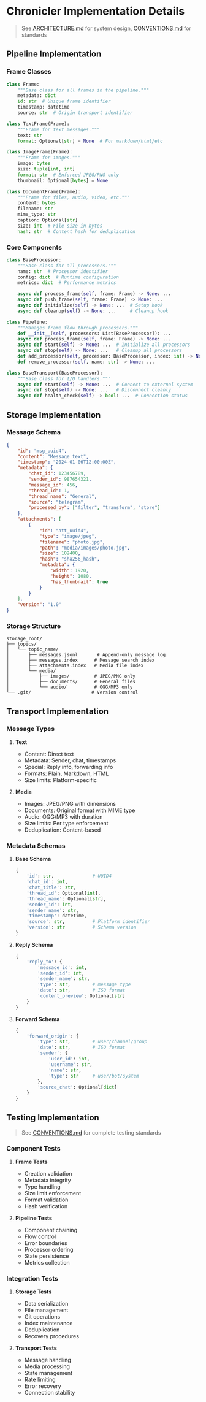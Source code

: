 # Chronicler Implementation Details
> See [ARCHITECTURE.md](.cursor/ARCHITECTURE.md) for system design, [CONVENTIONS.md](.cursor/CONVENTIONS.md) for standards

## Pipeline Implementation

### Frame Classes
```python
class Frame:
    """Base class for all frames in the pipeline."""
    metadata: dict
    id: str  # Unique frame identifier
    timestamp: datetime
    source: str  # Origin transport identifier

class TextFrame(Frame):
    """Frame for text messages."""
    text: str
    format: Optional[str] = None  # For markdown/html/etc

class ImageFrame(Frame):
    """Frame for images."""
    image: bytes
    size: tuple[int, int]
    format: str  # Enforced JPEG/PNG only
    thumbnail: Optional[bytes] = None

class DocumentFrame(Frame):
    """Frame for files, audio, video, etc."""
    content: bytes
    filename: str
    mime_type: str
    caption: Optional[str]
    size: int  # File size in bytes
    hash: str  # Content hash for deduplication
```

### Core Components
```python
class BaseProcessor:
    """Base class for all processors."""
    name: str  # Processor identifier
    config: dict  # Runtime configuration
    metrics: dict  # Performance metrics

    async def process_frame(self, frame: Frame) -> None: ...
    async def push_frame(self, frame: Frame) -> None: ...
    async def initialize(self) -> None: ...  # Setup hook
    async def cleanup(self) -> None: ...     # Cleanup hook

class Pipeline:
    """Manages frame flow through processors."""
    def __init__(self, processors: List[BaseProcessor]): ...
    async def process_frame(self, frame: Frame) -> None: ...
    async def start(self) -> None: ...  # Initialize all processors
    async def stop(self) -> None: ...   # Cleanup all processors
    def add_processor(self, processor: BaseProcessor, index: int) -> None: ...
    def remove_processor(self, name: str) -> None: ...

class BaseTransport(BaseProcessor):
    """Base class for I/O handlers."""
    async def start(self) -> None: ...  # Connect to external system
    async def stop(self) -> None: ...   # Disconnect cleanly
    async def health_check(self) -> bool: ...  # Connection status
```

## Storage Implementation

### Message Schema
```json
{
    "id": "msg_uuid4",
    "content": "Message text",
    "timestamp": "2024-01-06T12:00:00Z",
    "metadata": {
        "chat_id": 123456789,
        "sender_id": 987654321,
        "message_id": 456,
        "thread_id": 1,
        "thread_name": "General",
        "source": "telegram",
        "processed_by": ["filter", "transform", "store"]
    },
    "attachments": [
        {
            "id": "att_uuid4",
            "type": "image/jpeg",
            "filename": "photo.jpg",
            "path": "media/images/photo.jpg",
            "size": 102400,
            "hash": "sha256_hash",
            "metadata": {
                "width": 1920,
                "height": 1080,
                "has_thumbnail": true
            }
        }
    ],
    "version": "1.0"
}
```

### Storage Structure
```
storage_root/
├── topics/
│   └── topic_name/
│       ├── messages.jsonl       # Append-only message log
│       ├── messages.index      # Message search index
│       ├── attachments.index   # Media file index
│       └── media/
│           ├── images/         # JPEG/PNG only
│           ├── documents/      # General files
│           └── audio/          # OGG/MP3 only
└── .git/                      # Version control
```

## Transport Implementation

### Message Types
1. **Text**
   - Content: Direct text
   - Metadata: Sender, chat, timestamps
   - Special: Reply info, forwarding info
   - Formats: Plain, Markdown, HTML
   - Size limits: Platform-specific

2. **Media**
   - Images: JPEG/PNG with dimensions
   - Documents: Original format with MIME type
   - Audio: OGG/MP3 with duration
   - Size limits: Per type enforcement
   - Deduplication: Content-based

### Metadata Schemas
1. **Base Schema**
   ```python
   {
       'id': str,              # UUID4
       'chat_id': int,
       'chat_title': str,
       'thread_id': Optional[int],
       'thread_name': Optional[str],
       'sender_id': int,
       'sender_name': str,
       'timestamp': datetime,
       'source': str,          # Platform identifier
       'version': str          # Schema version
   }
   ```

2. **Reply Schema**
   ```python
   {
       'reply_to': {
           'message_id': int,
           'sender_id': int,
           'sender_name': str,
           'type': str,        # message type
           'date': str,        # ISO format
           'content_preview': Optional[str]
       }
   }
   ```

3. **Forward Schema**
   ```python
   {
       'forward_origin': {
           'type': str,        # user/channel/group
           'date': str,        # ISO format
           'sender': {
               'user_id': int,
               'username': str,
               'name': str,
               'type': str     # user/bot/system
           },
           'source_chat': Optional[dict]
       }
   }
   ```

## Testing Implementation
> See [CONVENTIONS.md](.cursor/CONVENTIONS.md) for complete testing standards

### Component Tests
1. **Frame Tests**
   - Creation validation
   - Metadata integrity
   - Type handling
   - Size limit enforcement
   - Format validation
   - Hash verification

2. **Pipeline Tests**
   - Component chaining
   - Flow control
   - Error boundaries
   - Processor ordering
   - State persistence
   - Metrics collection

### Integration Tests
1. **Storage Tests**
   - Data serialization
   - File management
   - Git operations
   - Index maintenance
   - Deduplication
   - Recovery procedures

2. **Transport Tests**
   - Message handling
   - Media processing
   - State management
   - Rate limiting
   - Error recovery
   - Connection stability 